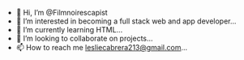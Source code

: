 - 👋 Hi, I’m @Filmnoirescapist
- 👀 I’m interested in becoming a full stack web and app developer...
- 🌱 I’m currently learning  HTML...
- 💞️ I’m looking to collaborate on projects...
- 📫 How to reach me lesliecabrera213@gmail.com...

<!---
Filmnoirescapist/Filmnoirescapist is a ✨ special ✨ repository because its `README.md` (this file) appears on your GitHub profile.
You can click the Preview link to take a look at your changes.
--->

